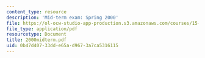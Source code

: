 ```yaml
---
content_type: resource
description: 'Mid-term exam: Spring 2000'
file: https://ol-ocw-studio-app-production.s3.amazonaws.com/courses/15-615-law-for-the-entrepreneur-and-manager-spring-2003/0b47d40733dde65ad9673a7ca5316115_2000midterm.pdf
file_type: application/pdf
resourcetype: Document
title: 2000midterm.pdf
uid: 0b47d407-33dd-e65a-d967-3a7ca5316115
---
```

